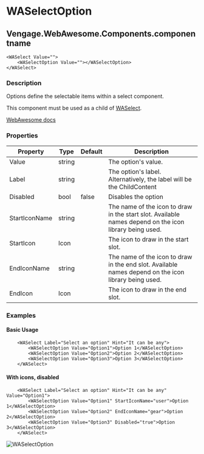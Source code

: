 ﻿# WASelectOption
## Vengage.WebAwesome.Components.componentname

```HTML+Razor
<WASelect Value="">
	<WASelectOption Value=""></WASelectOption>
</WASelect>
```

### Description
Options define the selectable items within a select component.

This component must be used as a child of [WASelect](/docs/WASelect).

[WebAwesome docs](https://webawesome.com/docs/components/option/)

### Properties
| Property | Type   | Default | Description                              |
|----------|--------|---------|------------------------------------------|
| Value | string |  | The option's value. |
| Label | string |  | The option's label. Alternatively, the label will be the ChildContent |
| Disabled | bool | false | Disables the option |
| StartIconName | string |  | The name of the icon to draw in the start slot. Available names depend on the icon library being used. |
| StartIcon | Icon |  | The icon to draw in the start slot. |
| EndIconName | string |  | The name of the icon to draw in the end slot. Available names depend on the icon library being used. |
| EndIcon | Icon |  | The icon to draw in the end slot. |

### Examples

#### Basic Usage
```HTML+Razor
    <WASelect Label="Select an option" Hint="It can be any">
        <WASelectOption Value="Option1">Option 1</WASelectOption>
        <WASelectOption Value="Option2">Option 2</WASelectOption>
        <WASelectOption Value="Option3">Option 3</WASelectOption>
    </WASelect>
```

#### With icons, disabled
```HTML+Razor
    <WASelect Label="Select an option" Hint="It can be any" Value="Option1">
        <WASelectOption Value="Option1" StartIconName="user">Option 1</WASelectOption>
        <WASelectOption Value="Option2" EndIconName="gear">Option 2</WASelectOption>
        <WASelectOption Value="Option3" Disabled="true">Option 3</WASelectOption>
    </WASelect>
```

![WASelectOption](https://github.com/user-attachments/assets/150e54e3-d8c1-4a71-806f-d41e6790487e)